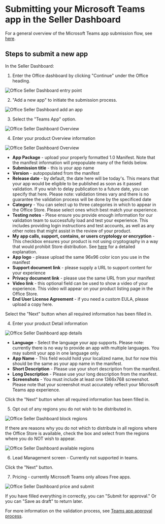 # Submitting your Microsoft Teams app in the Seller Dashboard

For a general overview of the Microsoft Teams app submission flow, see [here](submission.md).

## Steps to submit a new app

In the Seller Dashboard:

1. Enter the Office dashboard by clicking "Continue" under the Office heading.

![Office Seller Dashboard entry point](images/submission/SellerDashboardOfficeEntry.PNG)

2. "Add a new app" to initiate the submission process.

![Office Seller Dashboard add an app](images/submission/SellerDashboardAddApp.PNG)

3. Select the "Teams App" option.

![Office Seller Dashboard Overview](images/submission/SDAppType.PNG)

4. Enter your product Overview information

![Office Seller Dashboard Overview](images/submission/SDOverviewCrop.PNG)

* **App Package** - upload your properly formatted 1.0 Manifest.  Note that the manifest information will prepopulate many of the fields below.
* **Submission title** - this is your app name
* **Version** - autopopulated from the manifest
* **Release date** - by default, the date here will be today's.  This means that your app would be eligible to be published as soon as it passed validation.  If you wish to delay publication to a future date, you can specify that here.  Please note: validation times vary and there is no guarantee the validation process will be done by the specificed date
* **Category** - You can select up to three categories in which to appear in the Office Store.  Please select ones which best match your experience.
* **Testing notes** - Plese ensure you provide enough information for our validation team to successfully load and test your experience.  This includes providing login instructions and test accounts, as well as any other notes that might assist in the review of your product.
* **My app calls, support, contains, or users cryptology or encryption** - This checkbox ensures your product is not using cryptography in a way that would prohibit Store distribution.  See [here](https://docs.microsoft.com/en-us/windows/uwp/security/export-restrictions-on-cryptography) for a detailed explanation.
* **App logo** - please upload the same 96x96 color icon you use in the manifest
* **Support document link** - please supply a URL to support content for your experience
* **Privacy document link** - please use the same URL from your manifest
* **Video link** - this optional field can be used to show a video of your experience.  This video will appear on your product listing page in the Office Store.
* **End User License Agreement** - if you need a custom EULA, please upload a copy here.

Select the "Next" button when all required information has been filled in.

4. Enter your product Detail information

![Office Seller Dashboard app details](images/submission/SDDetails.PNG)

* **Language** - Select the language your app supports.  Please note: currently there is no way to provide an app with multiple languages.  You may submit your app in one language only.
* **App Name** - This field would hold your localized name, but for now this should be the same as your app name in the manifest.
* **Short Description** - Please use your short description from the manifest.
* **Long Description** - Please use your long description from the manifest.
* **Screenshots** - You must include at least one 1366x768 screenshot.  Please note that your screenshot must accurately reflect your Microsoft Teams app experience.

Click the "Next" button when all required information has been filled in.

5. Opt out of any regions you do not wish to be distributed in.

![Office Seller Dashboard block regions](images/submission/SDBlockRegions.PNG)

If there are reasons why you do not which to distribute in all regions where the Office Store is available, check the box and select from the regions where you do NOT wish to appear.

![Office Seller Dashboard available regions](images/submission/SDRegions.PNG)

6. Lead Management screen - Currently not supported in teams.

Click the "Next" button.

7. Pricing - currently Microsoft Teams only allows Free apps.

![Office Seller Dashboard price and submit](images/submission/SDPricing.PNG)

If you have filled everything in correctly, you can "Submit for approval."  Or you can "Save as draft" to return later.

For more information on the validation process, see [Teams app approval process](submission.md#teams-app-approval-process).

